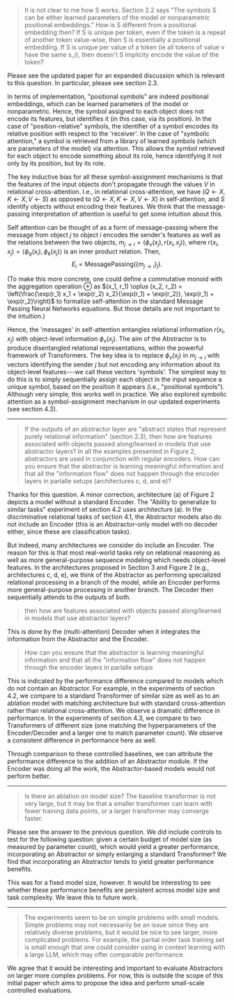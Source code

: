 > It is not clear to me how S works. Section 2.2 says "The symbols S can be either learned parameters of the model or nonparametric positional embeddings." How is S different from a positional embedding then? If S is unique per token, even if the token is a repeat of another token value-wise, then S is essentially a positional embedding. If S is unique per value of a token (ie all tokens of value v have the same s_i), then doesn't S implicity encode the value of the token?

Please see the updated paper for an expanded discussion which is relevant to this question. In particular, please see section 2.3.

In terms of implementation, "positional symbols" are indeed positional embeddings, which can be learned parameters of the model or nonparametric. Hence, the symbol assigned to each object does not encode its features, but identifies it (in this case, via its position). In the case of "position-relative" symbols, the identifier of a symbol encodes its relative position with respect to the 'receiver'. In the case of "symbolic attention," a symbol is retrieved from a library of learned symbols (which are parameters of the model) via attention. This allows the symbol retrieved for each object to encode something about its role, hence identifying it not only by its position, but by its role.

The key inductive bias for all these symbol-assignment mechanisms is that the features of the input objects don't propagate through the values $V$ in relational cross-attention. I.e., in relational cross-attention, we have $(Q \gets X, K \gets X, V \gets S)$ as opposed to $(Q \gets X, K \gets X, V \gets X)$ in self-attention, and $S$ identify objects without encoding their features. We think that the message-passing interpretation of attention is useful to get some intuition about this.

Self attention can be thought of as a form of message-passing where the message from object $j$ to object $i$ encodes the sender's features as well as the relations between the two objects, $m_{j \to i} = (\phi_v(x_j), r(x_i, x_j))$, where $r(x_i, x_j) = \langle \phi_q(x_i), \phi_k(x_j)\rangle$ is an inner product relation. Then,
$$E_i = \mathrm{MessagePassing}(\{m_{j \to i}\}_j).$$

(To make this more concrete, one could define a commutative monoid with the aggregation operation $\oplus$ as $(x_1, r_1) \oplus (x_2, r_2) = \left(\frac{\exp(r_1) x_1 + \exp(r_2) x_2}{\exp(r_1) + \exp(r_2)}, \exp(r_1) + \exp(r_2)\right)$ to formalize self-attention in the standard Message Passing Neural Networks equations. But those details are not important to the intuition.)

Hence, the 'messages' in self-attention entangles relational information $r(x_i, x_j)$ with object-level information $\phi_v(x_j)$. The aim of the Abstractor is to produce disentangled relational representations, within the powerful framework of Transformers. The key idea is to replace $\phi_v(x_j)$ in $m_{j \to i}$ with vectors identifying the sender $j$ but not encoding any information about its object-level features---we call these vectors 'symbols'. The simplest way to do this is to simply sequentially assign each object in the input sequence a unique symbol, based on the position it appears (i.e., "positional symbols"). Although very simple, this works well in practice. We also explored symbolic attention as a symbol-assignment mechanism in our updated experiments (see section 4.3).

---------
> If the outputs of an abstractor layer are "abstract states that represent purely relational information" (section 2.3), then how are features associated with objects passed along/learned in models that use abstractor layers? In all the examples presented in Figure 2, abstractors are used in conjunction with regular encoders. How can you ensure that the abstractor is learning meaningful information and that all the "information flow" does not happen through the encoder layers in parlalle setups (architectures c, d, and e)?

Thanks for this question. A minor correction, architecture (a) of Figure 2 depicts a model without a standard Encoder. The "Ability to generalize to similar tasks" experiment of section 4.2 uses architecture (a). In the discriminative relational tasks of section 4.1, the Abstractor models also do not include an Encoder (this is an Abstractor-only model with no decoder either, since these are classification tasks).

But indeed, many architectures we consider do include an Encoder. The reason for this is that most real-world tasks rely on relational reasoning as well as more general-purpose sequence modeling which needs object-level features. In the architectures proposed in Section 3 and Figure 2 (e.g., architectures c, d, e), we think of the Abstractor as performing specialized relational processing in a branch of the model, while an Encoder performs more general-purpose processing in another branch. The Decoder then sequentially attends to the outputs of both.

> then how are features associated with objects passed along/learned in models that use abstractor layers?

This is done by the (multi-attention) Decoder when it integrates the information from the Abstractor and the Encoder.

> How can you ensure that the abstractor is learning meaningful information and that all the "information flow" does not happen through the encoder layers in parlalle setups

This is indicated by the performance difference compared to models which do not contain an Abstractor. For example, in the experiments of section 4.2, we compare to a standard Transformer of similar size as well as to an ablation model with matching architecture but with standard cross-attention rather than relational cross-attention. We observe a dramatic difference in performance. In the experiments of section 4.3, we compare to two Transformers of different size (one matching the hyperparameters of the Encoder/Decoder and a larger one to match parameter count). We observe a consistent difference in performance here as well.

Through comparison to these controlled baselines, we can attribute the performance difference to the addition of an Abstractor module. If the Encoder was doing all the work, the Abstractor-based models would not perform better.

---------
> Is there an ablation on model size? The baseline transformer is not very large, but it may be that a smaller transformer can learn with fewer training data points, or a larger transformer may converge faster.

Please see the answer to the previous question. We did include controls to test for the following question: given a certain budget of model size (as measured by parameter count), which would yield a greater performance, incorporating an Abstractor or simply enlarging a standard Transformer? We find that incorporating an Abstractor tends to yield greater performance benefits.

This was for a fixed model size, however. It would be interesting to see whether these performance benefits are persistent across model size and task complexity. We leave this to future work.

---------
> The experiments seem to be on simple problems with small models. Simple problems may not necessarily be an issue since they are relatively diverse problems, but it would be nice to see larger, more complicated problems. For example, the partial order task training set is small enough that one could consider using in context learning with a large LLM, which may offer comparable performance.

We agree that it would be interesting and important to evaluate Abstractors on larger more complex problems. For now, this is outside the scope of this initial paper which aims to propose the idea and perform small-scale controlled evaluations.